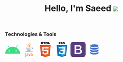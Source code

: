 <h1 align="center">Hello, I'm Saeed <img src="https://media.giphy.com/media/hvRJCLFzcasrR4ia7z/giphy.gif" width="30"></h1>
<br>

 
<h3 align="left">Technologies & Tools</h3>
<code><img height=50 src="https://raw.githubusercontent.com/github/explore/8baf984947f4d9c32006bd03fa4c51ff91aadf8d/topics/android/android.png"/></code>
<code><img height=50 src="https://raw.githubusercontent.com/github/explore/5b3600551e122a3277c2c5368af2ad5725ffa9a1/topics/java/java.png"/></code>
<code><img height=50 src="https://raw.githubusercontent.com/github/explore/80688e429a7d4ef2fca1e82350fe8e3517d3494d/topics/html/html.png"/></code>
<code><img height=50 src="https://raw.githubusercontent.com/github/explore/80688e429a7d4ef2fca1e82350fe8e3517d3494d/topics/css/css.png"/></code>
<code><img height=50 src="https://raw.githubusercontent.com/github/explore/80688e429a7d4ef2fca1e82350fe8e3517d3494d/topics/bootstrap/bootstrap.png"/></code>
<code><img height=50 src="https://raw.githubusercontent.com/github/explore/80688e429a7d4ef2fca1e82350fe8e3517d3494d/topics/sql/sql.png"/></code>
